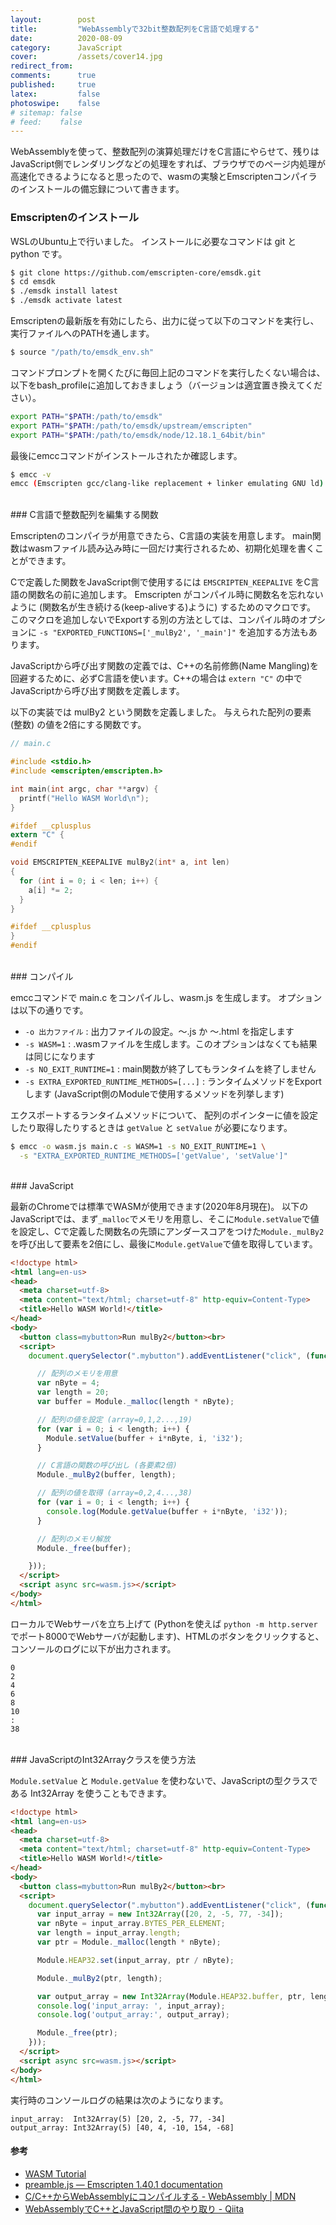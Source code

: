 ```yaml
---
layout:        post
title:         "WebAssemblyで32bit整数配列をC言語で処理する"
date:          2020-08-09
category:      JavaScript
cover:         /assets/cover14.jpg
redirect_from:
comments:      true
published:     true
latex:         false
photoswipe:    false
# sitemap: false
# feed:    false
---
```


WebAssemblyを使って、整数配列の演算処理だけをC言語にやらせて、残りはJavaScript側でレンダリングなどの処理をすれば、ブラウザでのページ内処理が高速化できるようになると思ったので、wasmの実験とEmscriptenコンパイラのインストールの備忘録について書きます。

### Emscriptenのインストール

WSLのUbuntu上で行いました。
インストールに必要なコマンドは git と python です。

```bash
$ git clone https://github.com/emscripten-core/emsdk.git
$ cd emsdk
$ ./emsdk install latest
$ ./emsdk activate latest
```

Emscriptenの最新版を有効にしたら、出力に従って以下のコマンドを実行し、実行ファイルへのPATHを通します。

```bash
$ source "/path/to/emsdk_env.sh"
```

コマンドプロンプトを開くたびに毎回上記のコマンドを実行したくない場合は、以下をbash_profileに追加しておきましょう（バージョンは適宜置き換えてください）。

```bash
export PATH="$PATH:/path/to/emsdk"
export PATH="$PATH:/path/to/emsdk/upstream/emscripten"
export PATH="$PATH:/path/to/emsdk/node/12.18.1_64bit/bin"
```

最後にemccコマンドがインストールされたか確認します。

```bash
$ emcc -v
emcc (Emscripten gcc/clang-like replacement + linker emulating GNU ld) 1.40.1
```

<br>
### C言語で整数配列を編集する関数

Emscriptenのコンパイラが用意できたら、C言語の実装を用意します。
main関数はwasmファイル読み込み時に一回だけ実行されるため、初期化処理を書くことができます。

Cで定義した関数をJavaScript側で使用するには `EMSCRIPTEN_KEEPALIVE` をC言語の関数名の前に追加します。
Emscripten がコンパイル時に関数名を忘れないように (関数名が生き続ける(keep-aliveする)ように) するためのマクロです。
このマクロを追加しないでExportする別の方法としては、コンパイル時のオプションに `-s "EXPORTED_FUNCTIONS=['_mulBy2', '_main']"` を追加する方法もあります。

JavaScriptから呼び出す関数の定義では、C++の名前修飾(Name Mangling)を回避するために、必ずC言語を使います。C++の場合は `extern "C"` の中でJavaScriptから呼び出す関数を定義します。

以下の実装では mulBy2 という関数を定義しました。
与えられた配列の要素 (整数) の値を2倍にする関数です。

```c
// main.c

#include <stdio.h>
#include <emscripten/emscripten.h>

int main(int argc, char **argv) {
  printf("Hello WASM World\n");
}

#ifdef __cplusplus
extern "C" {
#endif

void EMSCRIPTEN_KEEPALIVE mulBy2(int* a, int len)
{
  for (int i = 0; i < len; i++) {
    a[i] *= 2;
  }
}

#ifdef __cplusplus
}
#endif
```

<br>
### コンパイル

emccコマンドで main.c をコンパイルし、wasm.js を生成します。
オプションは以下の通りです。

- `-o 出力ファイル` : 出力ファイルの設定。～.js か ～.html を指定します
- `-s WASM=1` : .wasmファイルを生成します。このオプションはなくても結果は同じになります
- `-s NO_EXIT_RUNTIME=1` : main関数が終了してもランタイムを終了しません
- `-s EXTRA_EXPORTED_RUNTIME_METHODS=[...]` : ランタイムメソッドをExportします (JavaScript側のModuleで使用するメソッドを列挙します)

エクスポートするランタイムメソッドについて、
配列のポインターに値を設定したり取得したりするときは `getValue` と `setValue` が必要になります。

```bash
$ emcc -o wasm.js main.c -s WASM=1 -s NO_EXIT_RUNTIME=1 \
  -s "EXTRA_EXPORTED_RUNTIME_METHODS=['getValue', 'setValue']"
```

<br>
### JavaScript

最新のChromeでは標準でWASMが使用できます(2020年8月現在)。
以下のJavaScriptでは、まず`_malloc`でメモリを用意し、そこに`Module.setValue`で値を設定し、Cで定義した関数名の先頭にアンダースコアをつけた`Module._mulBy2`を呼び出して要素を2倍にし、最後に`Module.getValue`で値を取得しています。

```html
<!doctype html>
<html lang=en-us>
<head>
  <meta charset=utf-8>
  <meta content="text/html; charset=utf-8" http-equiv=Content-Type>
  <title>Hello WASM World!</title>
</head>
<body>
  <button class=mybutton>Run mulBy2</button><br>
  <script>
    document.querySelector(".mybutton").addEventListener("click", (function () {

      // 配列のメモリを用意
      var nByte = 4;
      var length = 20;
      var buffer = Module._malloc(length * nByte);

      // 配列の値を設定 (array=0,1,2...,19)
      for (var i = 0; i < length; i++) {
        Module.setValue(buffer + i*nByte, i, 'i32');
      }

      // C言語の関数の呼び出し (各要素2倍)
      Module._mulBy2(buffer, length);

      // 配列の値を取得 (array=0,2,4...,38)
      for (var i = 0; i < length; i++) {
        console.log(Module.getValue(buffer + i*nByte, 'i32'));
      }

      // 配列のメモリ解放
      Module._free(buffer);

    }));
  </script>
  <script async src=wasm.js></script>
</body>
</html>
```

ローカルでWebサーバを立ち上げて (Pythonを使えば `python -m http.server` でポート8000でWebサーバが起動します)、HTMLのボタンをクリックすると、コンソールのログに以下が出力されます。

```output
0
2
4
6
8
10
:
38
```

<br>
### JavaScriptのInt32Arrayクラスを使う方法

`Module.setValue` と `Module.getValue` を使わないで、JavaScriptの型クラスである Int32Array を使うこともできます。


```html
<!doctype html>
<html lang=en-us>
<head>
  <meta charset=utf-8>
  <meta content="text/html; charset=utf-8" http-equiv=Content-Type>
  <title>Hello WASM World!</title>
</head>
<body>
  <button class=mybutton>Run mulBy2</button><br>
  <script>
    document.querySelector(".mybutton").addEventListener("click", (function () {
      var input_array = new Int32Array([20, 2, -5, 77, -34]);
      var nByte = input_array.BYTES_PER_ELEMENT;
      var length = input_array.length;
      var ptr = Module._malloc(length * nByte);

      Module.HEAP32.set(input_array, ptr / nByte);

      Module._mulBy2(ptr, length);

      var output_array = new Int32Array(Module.HEAP32.buffer, ptr, length);
      console.log('input_array: ', input_array);
      console.log('output_array:', output_array);

      Module._free(ptr);
    }));
  </script>
  <script async src=wasm.js></script>
</body>
</html>
```

実行時のコンソールログの結果は次のようになります。

```output
input_array:  Int32Array(5) [20, 2, -5, 77, -34]
output_array: Int32Array(5) [40, 4, -10, 154, -68]
```


#### 参考

- [WASM Tutorial](https://marcoselvatici.github.io/WASM_tutorial/)
- [preamble.js — Emscripten 1.40.1 documentation](https://emscripten.org/docs/api_reference/preamble.js.html)
- [C/C++からWebAssemblyにコンパイルする - WebAssembly \| MDN](https://developer.mozilla.org/ja/docs/WebAssembly/C_to_wasm)
- [WebAssemblyでC++とJavaScript間のやり取り - Qiita](https://qiita.com/soramimi_jp/items/1b7ed0ddcefb0f4a7172)
